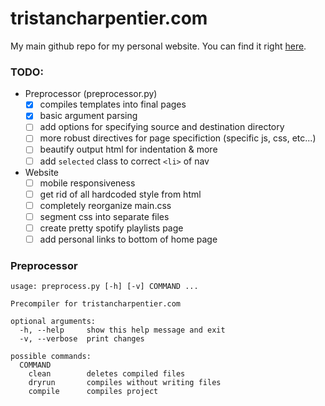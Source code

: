 # tristancharpentier.com

My main github repo for my personal website. You can find it right [here](https://tristancharpentier.com).

### TODO:

* Preprocessor (preprocessor.py)
  - [x] compiles templates into final pages
  - [X] basic argument parsing
  - [ ] add options for specifying source and destination directory
  - [ ] more robust directives for page specifiction (specific js, css, etc...)
  - [ ] beautify output html for indentation & more
  - [ ] add `selected` class to correct `<li>` of nav

* Website
  - [ ] mobile responsiveness
  - [ ] get rid of all hardcoded style from html
  - [ ] completely reorganize main.css
  - [ ] segment css into separate files
  - [ ] create pretty spotify playlists page
  - [ ] add personal links to bottom of home page
  
### Preprocessor
```
usage: preprocess.py [-h] [-v] COMMAND ...

Precompiler for tristancharpentier.com

optional arguments:
  -h, --help     show this help message and exit
  -v, --verbose  print changes

possible commands:
  COMMAND
    clean        deletes compiled files
    dryrun       compiles without writing files
    compile      compiles project
```
